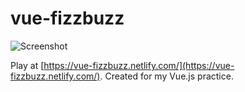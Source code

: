 # vue-fizzbuzz

![Screenshot](https://i.imgur.com/zqvV0bI.gif "Screenshot")

Play at [https://vue-fizzbuzz.netlify.com/](https://vue-fizzbuzz.netlify.com/).
Created for my Vue.js practice.
